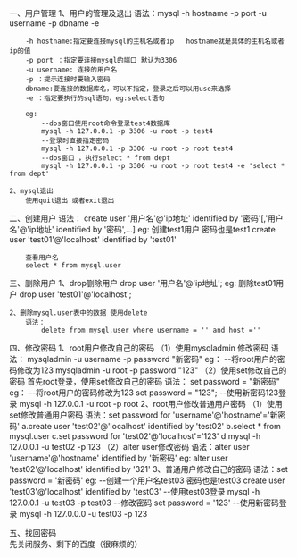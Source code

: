 一、用户管理
	1、用户的管理及退出
		语法：mysql -h hostname -p port -u username -p dbname -e 
		
		-h hostname:指定要连接mysql的主机名或者ip   hostname就是具体的主机名或者ip的值
		-p port ：指定要连接mysql的端口 默认为3306
		-u username: 连接的用户名
		-p ：提示连接时要输入密码
		dbname:要连接的数据库名，可以不指定，登录之后可以用use来选择
		-e ：指定要执行的sql语句，eg:select语句
		
		eg:
			--dos窗口使用root命令登录test4数据库
			mysql -h 127.0.0.1 -p 3306 -u root -p test4 
			--登录时直接指定密码
			mysql -h 127.0.0.1 -p 3306 -u root -p root test4
			--dos窗口 ，执行select * from dept
			mysql -h 127.0.0.1 -p 3306 -u root -p root test4 -e 'select * from dept'
	
	2、mysql退出
		使用quit退出 或者exit退出
	
二、创建用户
	语法：
		create user '用户名'@'ip地址' identified by '密码'[,'用户名'@'ip地址' identified by '密码',...] 
	eg:
		创建test1用户  密码也是test1
		create user 'test01'@'localhost' identified by 'test01'
		
		查看用户名
		select * from mysql.user
		
三、删除用户
	1、drop删除用户
		drop user '用户名'@'ip地址';
		eg:
			删除test01用户
			drop user 'test01'@'localhost';
			
	2、删除mysql.user表中的数据	使用delete
		语法：	
			delete from mysql.user where username = '' and host =''

四、修改密码
	1、root用户修改自己的密码
		（1）使用mysqladmin 修改密码
			语法：
				mysqladmin -u username -p password "新密码"
			eg：
				--将root用户的密码修改为123
				mysqladmin -u root -p password "123"
		（2）使用set修改自己的密码
			首先root登录，使用set修改自己的密码
			语法：
				set password = "新密码"
			eg：
				--将root用户的密码修改为123
				set password = "123";
				--使用新密码123登录
				mysql -h 127.0.0.1 -u root -p root
	2、root用户修改普通用户密码
		（1）使用set修改普通用户密码
			语法：set password for 'username'@'hostname'='新密码'
			a.create user 'test02'@'localhost' identified by 'test02'
			b.select * from mysql.user 
			c.set password for 'test02'@'localhost'='123'
			d.mysql -h 127.0.0.1 -u test02 -p 123
		（2）alter user修改密码
			语法：alter user 'username'@'hostname' identified by '新密码'
			eg:
				alter user 'test02'@'localhost' identified by '321'
	3、普通用户修改自己的密码
		语法：set password = '新密码'
		eg:
			--创建一个用户名test03 密码也是test03
			create user 'test03'@'localhost' identified by 'test03'
			--使用test03登录
			mysql -h 127.0.0.1 -u test03 -p test03
			--修改密码
			set password = '123'
			--使用新密码登录
			mysql -h 127.0.0.0 -u test03 -p 123

五、找回密码	
	先关闭服务、剩下的百度（很麻烦的）